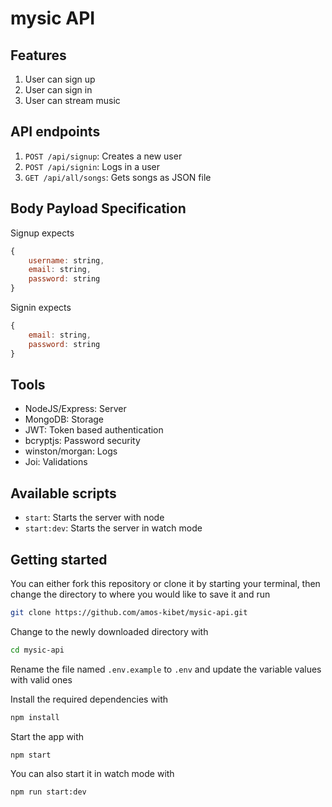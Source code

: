 # mysic API

## Features

1. User can sign up
2. User can sign in
3. User can stream music

## API endpoints

1. `POST /api/signup`: Creates a new user
2. `POST /api/signin`: Logs in a user
3. `GET /api/all/songs`: Gets songs as JSON file

## Body Payload Specification

Signup expects

```js
{
    username: string,
    email: string,
    password: string
}
```

Signin expects

```js
{
    email: string,
    password: string
}
```

## Tools

- NodeJS/Express: Server
- MongoDB: Storage
- JWT: Token based authentication
- bcryptjs: Password security
- winston/morgan: Logs
- Joi: Validations

## Available scripts

- `start`: Starts the server with node
- `start:dev`: Starts the server in watch mode

## Getting started

You can either fork this repository or clone it by starting your terminal, then change the directory to where you would like to save it and run

```sh
git clone https://github.com/amos-kibet/mysic-api.git
```

Change to the newly downloaded directory with

```sh
cd mysic-api
```

Rename the file named `.env.example` to `.env` and update the variable values with valid ones

Install the required dependencies with

```sh
npm install
```

Start the app with

```sh
npm start
```

You can also start it in watch mode with

```sh
npm run start:dev
```
